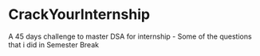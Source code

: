 # CrackYourInternship
A 45 days challenge to master DSA for internship - Some of the questions that i did in Semester Break

